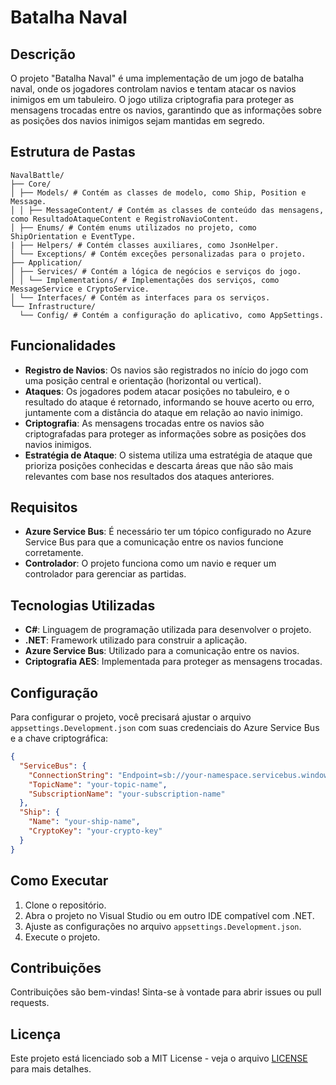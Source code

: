 # Batalha Naval

## Descrição

O projeto "Batalha Naval" é uma implementação de um jogo de batalha naval, onde os jogadores controlam navios e tentam atacar os navios inimigos em um tabuleiro. O jogo utiliza criptografia para proteger as mensagens trocadas entre os navios, garantindo que as informações sobre as posições dos navios inimigos sejam mantidas em segredo.

## Estrutura de Pastas

```
NavalBattle/
├── Core/
│ ├── Models/ # Contém as classes de modelo, como Ship, Position e Message.
│ │ ├── MessageContent/ # Contém as classes de conteúdo das mensagens, como ResultadoAtaqueContent e RegistroNavioContent.
│ ├── Enums/ # Contém enums utilizados no projeto, como ShipOrientation e EventType.
| ├── Helpers/ # Contém classes auxiliares, como JsonHelper.
│ └── Exceptions/ # Contém exceções personalizadas para o projeto.
├── Application/
│ ├── Services/ # Contém a lógica de negócios e serviços do jogo.
│ │ └── Implementations/ # Implementações dos serviços, como MessageService e CryptoService.
│ └── Interfaces/ # Contém as interfaces para os serviços.
└── Infrastructure/
  └── Config/ # Contém a configuração do aplicativo, como AppSettings.
```

## Funcionalidades

- **Registro de Navios**: Os navios são registrados no início do jogo com uma posição central e orientação (horizontal ou vertical).
- **Ataques**: Os jogadores podem atacar posições no tabuleiro, e o resultado do ataque é retornado, informando se houve acerto ou erro, juntamente com a distância do ataque em relação ao navio inimigo.
- **Criptografia**: As mensagens trocadas entre os navios são criptografadas para proteger as informações sobre as posições dos navios inimigos.
- **Estratégia de Ataque**: O sistema utiliza uma estratégia de ataque que prioriza posições conhecidas e descarta áreas que não são mais relevantes com base nos resultados dos ataques anteriores.

## Requisitos

- **Azure Service Bus**: É necessário ter um tópico configurado no Azure Service Bus para que a comunicação entre os navios funcione corretamente.
- **Controlador**: O projeto funciona como um navio e requer um controlador para gerenciar as partidas.

## Tecnologias Utilizadas

- **C#**: Linguagem de programação utilizada para desenvolver o projeto.
- **.NET**: Framework utilizado para construir a aplicação.
- **Azure Service Bus**: Utilizado para a comunicação entre os navios.
- **Criptografia AES**: Implementada para proteger as mensagens trocadas.

## Configuração

Para configurar o projeto, você precisará ajustar o arquivo `appsettings.Development.json` com suas credenciais do Azure Service Bus e a chave criptográfica:

```json
{
  "ServiceBus": {
    "ConnectionString": "Endpoint=sb://your-namespace.servicebus.windows.net/;SharedAccessKeyName=RootManageSharedAccessKey;SharedAccessKey=your-key",
    "TopicName": "your-topic-name",
    "SubscriptionName": "your-subscription-name"
  },
  "Ship": {
    "Name": "your-ship-name",
    "CryptoKey": "your-crypto-key"
  }
}
```

## Como Executar

1. Clone o repositório.
2. Abra o projeto no Visual Studio ou em outro IDE compatível com .NET.
3. Ajuste as configurações no arquivo `appsettings.Development.json`.
4. Execute o projeto.

## Contribuições

Contribuições são bem-vindas! Sinta-se à vontade para abrir issues ou pull requests.

## Licença

Este projeto está licenciado sob a MIT License - veja o arquivo [LICENSE](LICENSE) para mais detalhes.
